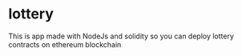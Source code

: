 # lottery
This is app made with NodeJs and solidity so you can deploy lottery contracts on ethereum blockchain
